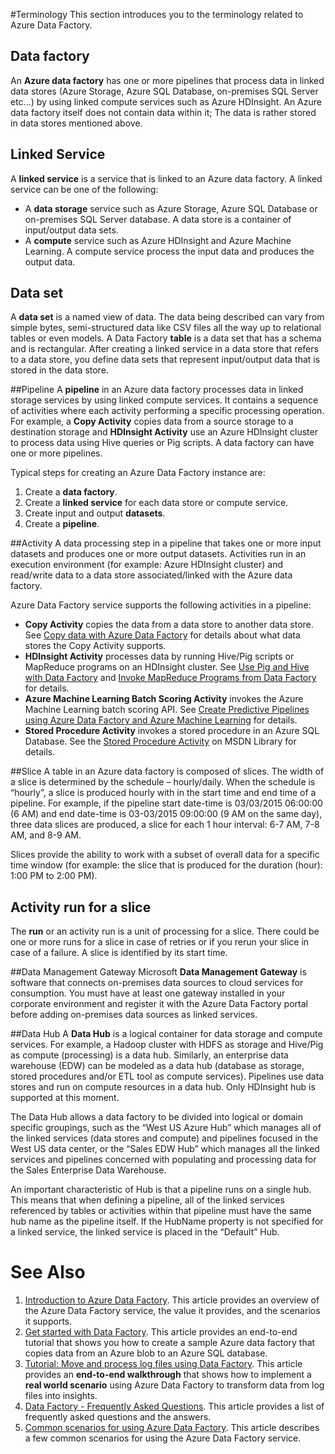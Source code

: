 <properties 
	pageTitle="Azure Data Factory - Terminology" 
	description="This article introduces you to the terminology used in creating data factories using the Azure Data Factory service" 
	services="data-factory" 
	documentationCenter="" 
	authors="spelluru" 
	manager="jhubbard" 
	editor="monicar"/>

<tags 
	ms.service="data-factory" 
	ms.workload="data-services" 
	ms.tgt_pltfrm="na" 
	ms.devlang="na" 
	ms.topic="article" 
	ms.date="03/26/2015" 
	ms.author="spelluru"/>

#Terminology
This section introduces you to the terminology related to Azure Data Factory.

## Data factory
An **Azure data factory** has one or more pipelines that process data in linked data stores (Azure Storage, Azure SQL Database, on-premises SQL Server etc...) by using linked compute services such as Azure HDInsight. An Azure data factory itself does not contain data within it; The data is rather stored in data stores mentioned above.  

## Linked Service
A **linked service** is a service that is linked to an Azure data factory. A linked service can be one of the following:

- A **data storage** service such as Azure Storage, Azure SQL Database or on-premises SQL Server database. A data store is a container of input/output data sets.    
- A **compute** service such as Azure HDInsight and Azure Machine Learning. A compute service process the input data and produces the output data.  

## Data set
A **data set** is a named view of data. The data being described can vary from simple bytes, semi-structured data like CSV files all the way up to relational tables or even models. A  Data Factory **table** is a data set that has a schema and is rectangular. After creating a linked service in a data store that refers to a data store, you define data sets that represent input/output data that is stored in the data store. 


##Pipeline
A **pipeline** in an Azure data factory processes data in linked storage services by using linked compute services. It contains a sequence of activities where each activity performing a specific processing operation. For example, a **Copy Activity** copies data from a source storage to a destination storage and **HDInsight Activity** use an Azure HDInsight cluster to process data using Hive queries or Pig scripts. A data factory can have one or more pipelines. 

Typical steps for creating an Azure Data Factory instance are:

1. Create a **data factory**.
2. Create a **linked service** for each data store or compute service.
3. Create input and output **datasets**.
4. Create a **pipeline**. 

##Activity
A data processing step in a pipeline that takes one or more input datasets and produces one or more output datasets.  Activities run in an execution environment (for example: Azure HDInsight cluster) and read/write data to a data store associated/linked with the Azure data factory. 

Azure Data Factory service supports the following activities in a pipeline: 

- **Copy Activity** copies the data from a data store to another data store. See [Copy data with Azure Data Factory][copy-data-with-adf] for details about what data stores the Copy Activity supports. 
- **HDInsight Activity** processes data by running Hive/Pig scripts or MapReduce programs on an HDInsight cluster. See [Use Pig and Hive with Data Factory][use-pig-hive] and [Invoke MapReduce Programs from Data Factory][run-map-reduce] for details. 
- **Azure Machine Learning Batch Scoring Activity** invokes the Azure Machine Learning batch scoring API. See [Create Predictive Pipelines using Azure Data Factory and Azure Machine Learning][azure-ml-adf] for details. 
- **Stored Procedure Activity** invokes a stored procedure in an Azure SQL Database. See the [Stored Procedure Activity][msdn-stored-procedure-activity] on MSDN Library for details.   

##Slice
A table in an Azure data factory is composed of slices. The width of a slice is determined by the schedule – hourly/daily. When the schedule is “hourly”, a slice is produced hourly with in the start time and end time of a pipeline. For example, if the pipeline start date-time is 03/03/2015 06:00:00 (6 AM) and end date-time is 03-03/2015 09:00:00 (9 AM on the same day), three data slices are produced, a slice for each 1 hour interval: 6-7 AM, 7-8 AM, and 8-9 AM.    

Slices provide the ability to work with a subset of overall data for a specific time window (for example: the slice that is produced for the duration (hour): 1:00 PM to 2:00 PM). 

## Activity run for a slice
The **run** or an activity run is a unit of processing for a slice. There could be one or more runs for a slice in case of retries or if you rerun your slice in case of a failure. A slice is identified by its start time.

##Data Management Gateway
Microsoft **Data Management Gateway** is software that connects on-premises data sources to cloud services for consumption. You must have at least one gateway installed in your corporate environment and register it with the Azure Data Factory portal before adding on-premises data sources as linked services.
 
##Data Hub
A **Data Hub** is a logical container for data storage and compute services. For example, a Hadoop cluster with HDFS as storage and Hive/Pig as compute (processing) is a data hub. Similarly, an enterprise data warehouse (EDW) can be modeled as a data hub (database as storage, stored procedures and/or ETL tool as compute services).  Pipelines use data stores and run on compute resources in a data hub. Only HDInsight hub is supported at this moment.

The Data Hub allows a data factory to be divided into logical or domain specific groupings, such as the “West US Azure Hub” which manages all of the linked services (data stores and compute) and pipelines focused in the West US data center, or the “Sales EDW Hub” which manages all the linked services and pipelines concerned with populating and processing data for the Sales Enterprise Data Warehouse.

An important characteristic of Hub is that a pipeline runs on a single hub. This means that when defining a pipeline, all of the linked services referenced by tables or activities within that pipeline must have the same hub name as the pipeline itself. If the HubName property is not specified for a linked service, the linked service is placed in the “Default” Hub.

# See Also

1. [Introduction to Azure Data Factory][adf-intro]. This article provides an overview of the Azure Data Factory service, the value it provides, and the scenarios it supports.
2. [Get started with Data Factory][datafactory-getstarted]. This article provides an end-to-end tutorial that shows you how to create a sample Azure data factory that copies data from an Azure blob to an Azure SQL database.
2. [Tutorial: Move and process log files using Data Factory][adf-tutorial]. This article provides an **end-to-end walkthrough** that shows how to implement a **real world scenario** using Azure Data Factory to transform data from log files into insights.
3. [Data Factory - Frequently Asked Questions][adf-faq]. This article provides a list of frequently asked questions and the answers. 
3. [Common scenarios for using Azure Data Factory][adf-common-scenarios]. This article describes a few common scenarios for using the Azure Data Factory service.


[Power-Query-Azure-Table]: http://office.microsoft.com/en-001/excel-help/connect-to-microsoft-azuretable-storage-HA104122607.aspx
[Power-Query-Azure-Blob]: http://office.microsoft.com/en-001/excel-help/connect-to-microsoft-azure-blob-storage-HA104113447.aspx
[Power-Query-Azure-SQL]: http://office.microsoft.com/en-001/excel-help/connect-to-a-microsoft-azure-sql-database-HA104019809.aspx
[Power-Query-OnPrem-SQL]: http://office.microsoft.com/en-001/excel-help/connect-to-a-sql-server-database-HA104019808.aspx

[adf-faq]: data-factory-faq.md
[adf-intro]: data-factory-introduction.md
[copy-data-with-adf]: data-factory-copy-activity.md
[use-pig-hive]: data-factory-pig-hive-activities.md
[run-map-reduce]: data-factory-map-reduce.md
[azure-ml-adf]: data-factory-create-predictive-pipelines.md
[adf-common-scenarios]: data-factory-common-scenarios.md
[create-factory-using-dotnet-sdk]: data-factory-create-data-factories-programmatically.md
[data-factory-editor]: data-factory-editor.md
[create-data-factory-using-powershell]: data-factory-monitor-manage-using-powershell.md

[adf-powershell-reference]: https://msdn.microsoft.com/library/dn820234.aspx 


[msdn-stored-procedure-activity]: https://msdn.microsoft.com/library/dn912649.aspx
[msdn-class-library-reference]: https://msdn.microsoft.com/library/dn883654.aspx
[msdn-rest-api-reference]: https://msdn.microsoft.com/library/dn906738.aspx

[adf-tutorial]: data-factory-tutorial.md
[datafactory-getstarted]: data-factory-get-started.md

[image-data-factory-introduction-traditional-ETL]: ./media/data-factory-introduction/TraditionalETL.PNG

[image-data-factory-introduction-todays-diverse-processing-landspace]:./media/data-factory-introduction/TodaysDiverseDataProcessingLandscape.PNG

[image-data-factory-application-model]:./media/data-factory-introduction/DataFactoryApplicationModel.png

[image-data-factory-data-flow]:./media/data-factory-introduction/DataFactoryDataFlow.png



